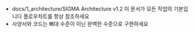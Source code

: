 - docs/1_architecture/SIGMA Architecture v1.2 이 문서가 모든 작업의 기본입니다 플로우차트를 항상 참조하세요
- 사양서와 코드는 뼈대 수준이 이닌 완벽한 수준으로 구현하세요